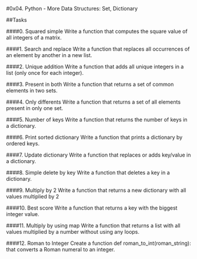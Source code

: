 #0x04. Python - More Data Structures: Set, Dictionary

##Tasks

####0. Squared simple
Write a function that computes the square value of all integers of a matrix.

####1. Search and replace
Write a function that replaces all occurrences of an element by another in a new list.

####2. Unique addition
Write a function that adds all unique integers in a list (only once for each integer).

####3. Present in both
Write a function that returns a set of common elements in two sets.

####4. Only differents
Write a function that returns a set of all elements present in only one set.

####5. Number of keys
Write a function that returns the number of keys in a dictionary.

####6. Print sorted dictionary
Write a function that prints a dictionary by ordered keys.

####7. Update dictionary
Write a function that replaces or adds key/value in a dictionary.

####8. Simple delete by key
Write a function that deletes a key in a dictionary.

####9. Multiply by 2
Write a function that returns a new dictionary with all values multiplied by 2

####10. Best score
Write a function that returns a key with the biggest integer value.

####11. Multiply by using map
Write a function that returns a list with all values multiplied by a number without using any loops.

####12. Roman to Integer
Create a function def roman_to_int(roman_string): that converts a Roman numeral to an integer.

